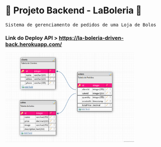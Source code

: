 # 🍰 Projeto Backend - LaBoleria 🍰
<tt>Sistema de gerenciamento de pedidos de uma Loja de Bolos</tt>

### Link do Deploy API > https://la-boleria-driven-back.herokuapp.com/

<img src="./DataBase%20-%20Model.png" alt="Estrutura do projeto" width="80%" height="50%" />